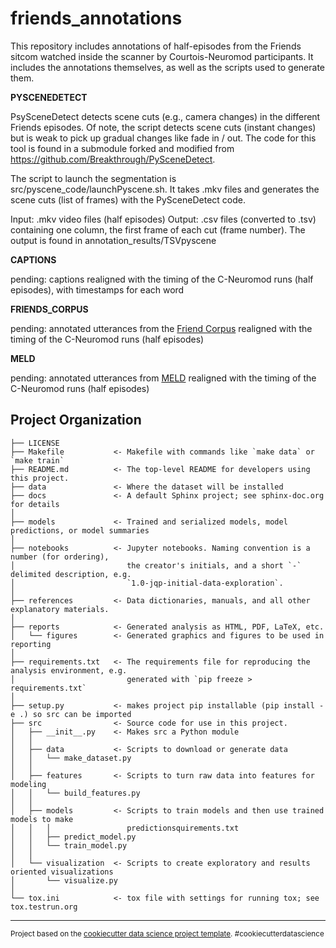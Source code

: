 friends_annotations
==============================
This repository includes annotations of half-episodes from the Friends sitcom watched inside the scanner by Courtois-Neuromod participants. It includes the annotations themselves, as well as the scripts used to generate them.



**PYSCENEDETECT**

PsySceneDetect detects scene cuts (e.g., camera changes) in the different Friends episodes. Of note, the script detects scene cuts (instant changes) but is weak to pick up gradual changes like fade in / out. The code for this tool is found in a submodule forked and modified from https://github.com/Breakthrough/PySceneDetect. 

The script to launch the segmentation is src/pyscene_code/launchPyscene.sh. It takes .mkv files and generates the scene cuts (list of frames) with the PySceneDetect code. 

Input: .mkv video files (half episodes)
Output: .csv files (converted to .tsv) containing one column, the first frame of each cut (frame number). The output is found in annotation_results/TSVpyscene



**CAPTIONS**

pending: captions realigned with the timing of the C-Neuromod runs (half episodes), with timestamps for each word



**FRIENDS_CORPUS**

pending: annotated utterances from the <a href="[url](https://convokit.cornell.edu/documentation/friends.html)">Friend Corpus</a> realigned with the timing of the C-Neuromod runs (half episodes)



**MELD**

pending: annotated utterances from <a href="[url](https://affective-meld.github.io/)">MELD</a> realigned with the timing of the C-Neuromod runs (half episodes)




Project Organization
------------

    ├── LICENSE
    ├── Makefile           <- Makefile with commands like `make data` or `make train`
    ├── README.md          <- The top-level README for developers using this project.
    ├── data               <- Where the dataset will be installed
    ├── docs               <- A default Sphinx project; see sphinx-doc.org for details
    │
    ├── models             <- Trained and serialized models, model predictions, or model summaries
    │
    ├── notebooks          <- Jupyter notebooks. Naming convention is a number (for ordering),
    │                         the creator's initials, and a short `-` delimited description, e.g.
    │                         `1.0-jqp-initial-data-exploration`.
    │
    ├── references         <- Data dictionaries, manuals, and all other explanatory materials.
    │
    ├── reports            <- Generated analysis as HTML, PDF, LaTeX, etc.
    │   └── figures        <- Generated graphics and figures to be used in reporting
    │
    ├── requirements.txt   <- The requirements file for reproducing the analysis environment, e.g.
    │                         generated with `pip freeze > requirements.txt`
    │
    ├── setup.py           <- makes project pip installable (pip install -e .) so src can be imported
    ├── src                <- Source code for use in this project.
    │   ├── __init__.py    <- Makes src a Python module
    │   │
    │   ├── data           <- Scripts to download or generate data
    │   │   └── make_dataset.py
    │   │
    │   ├── features       <- Scripts to turn raw data into features for modeling
    │   │   └── build_features.py
    │   │
    │   ├── models         <- Scripts to train models and then use trained models to make
    │   │   │                 predictionsquirements.txt
    │   │   ├── predict_model.py
    │   │   └── train_model.py
    │   │
    │   └── visualization  <- Scripts to create exploratory and results oriented visualizations
    │       └── visualize.py
    │
    └── tox.ini            <- tox file with settings for running tox; see tox.testrun.org


--------

<p><small>Project based on the <a target="_blank" href="https://drivendata.github.io/cookiecutter-data-science/">cookiecutter data science project template</a>. #cookiecutterdatascience</small></p>




